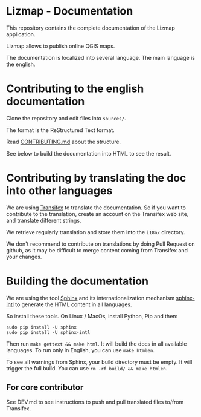 Lizmap - Documentation
=======================

This repository contains the complete documentation of the Lizmap application.

Lizmap allows to publish online QGIS maps.

The documentation is localized into several language. The main language is
the english. 

Contributing to the english documentation
=========================================

Clone the repository and edit files into `sources/`.

The format is the ReStructured Text format.

Read [CONTRIBUTING.md](./CONTRIBUTING.md) about the structure.

See below to build the documentation into HTML to see the result.


Contributing by translating the doc into other languages
=========================================================

We are using [Transifex](https://www.transifex.com/3liz-1/lizmap-documentation/)
to translate the documentation. So if you want to contribute to the translation,
create an account on the Transifex web site, and translate different strings.

We retrieve regularly translation and store them into the `i18n/` directory. 

We don't recommend to contribute on translations by doing Pull Request on
github, as it may be difficult to merge content coming from Transifex and your
changes.

Building the documentation
===========================

We are using the tool [Sphinx](https://sphinx-doc.org)  and its 
internationalization mechanism [sphinx-intl](https://sphinx-doc.org/intl.html) to 
generate the HTML content in all languages.

So install these tools. On Linux / MacOs, install Python, Pip and then:

```
sudo pip install -U sphinx
sudo pip install -U sphinx-intl
```

Then run `make gettext && make html`. It will build the docs in all available 
languages. To run only in English, you can use `make htmlen`.

To see all warnings from Sphinx, your build directory must be empty. It will trigger the full build.
You can use `rm -rf build/ && make htmlen`.

For core contributor
--------------------

See DEV.md to see instructions to push and pull translated files to/from Transifex.


